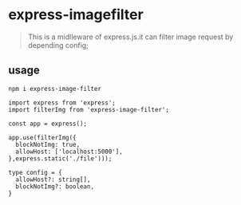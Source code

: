 # express-imagefilter
> This is a midlleware of express.js.it can filter image request by depending config;

## usage
```
npm i express-image-filter

import express from 'express';
import filterImg from 'express-image-filter';

const app = express();

app.use(filterImg({
  blockNotImg: true,
  allowHost: ['localhost:5000'],
},express.static('./file')));

type config = {
  allowHost?: string[],
  blockNotImg?: boolean,
}
```
